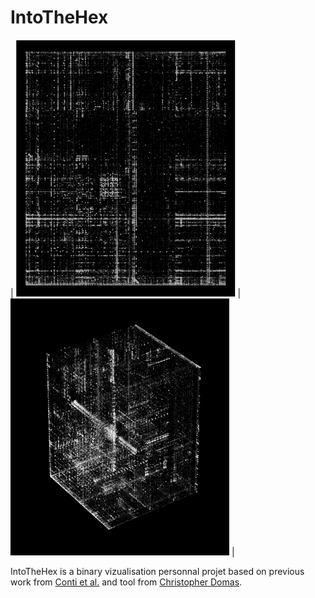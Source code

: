 # IntoTheHex

| ![Binviz 2D firefox](resources/img/firefox_x86_2d.png) | ![Binviz 3D firefox](resources/img/firefox_x86.png) |

IntoTheHex is a binary vizualisation personnal projet based on previous work from [Conti et al.](https://link.springer.com/chapter/10.1007/978-3-540-85933-8_1) and tool from [Christopher Domas](https://sites.google.com/site/xxcantorxdustxx/).

